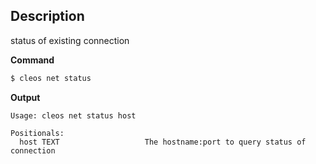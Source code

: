 ## Description
status of existing connection

**Command**

```sh
$ cleos net status
```
**Output**

```console
Usage: cleos net status host

Positionals:
  host TEXT                   The hostname:port to query status of connection
```
